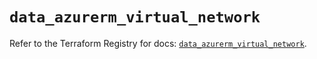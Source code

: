 # `data_azurerm_virtual_network`

Refer to the Terraform Registry for docs: [`data_azurerm_virtual_network`](https://registry.terraform.io/providers/hashicorp/azurerm/4.45.1/docs/data-sources/virtual_network).

